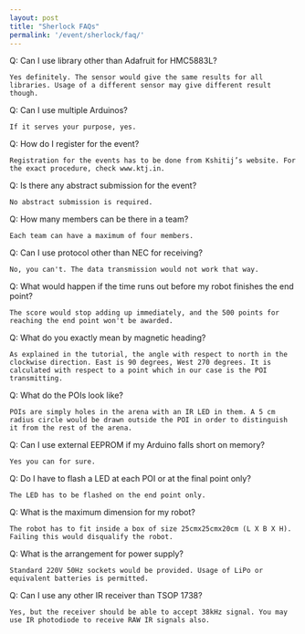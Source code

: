 ```yaml
---
layout: post
title: "Sherlock FAQs"
permalink: '/event/sherlock/faq/'
---
```


Q: Can I use library other than Adafruit for HMC5883L?

	Yes definitely. The sensor would give the same results for all libraries. Usage of a different sensor may give different result though.

Q: Can I use multiple Arduinos?

	If it serves your purpose, yes.

Q: How do I register for the event?

	Registration for the events has to be done from Kshitij’s website. For the exact procedure, check www.ktj.in.

Q: Is there any abstract submission for the event?

	No abstract submission is required.

Q: How many members can be there in a team?

	Each team can have a maximum of four members.

Q: Can I use protocol other than NEC for receiving?

	No, you can't. The data transmission would not work that way.

Q: What would happen if the time runs out before my robot finishes the end point?

	The score would stop adding up immediately, and the 500 points for reaching the end point won't be awarded.

Q: What do you exactly mean by magnetic heading?

	As explained in the tutorial, the angle with respect to north in the clockwise direction. East is 90 degrees, West 270 degrees. It is calculated with respect to a point which in our case is the POI transmitting.

Q: What do the POIs look like?

	POIs are simply holes in the arena with an IR LED in them. A 5 cm radius circle would be drawn outside the POI in order to distinguish it from the rest of the arena.

Q: Can I use external EEPROM if my Arduino falls short on memory?

	Yes you can for sure.

Q: Do I have to flash a LED at each POI or at the final point only?

	The LED has to be flashed on the end point only.

Q: What is the maximum dimension for my robot?

	The robot has to fit inside a box of size 25cmx25cmx20cm (L X B X H). Failing this would disqualify the robot.

Q: What is the arrangement for power supply?

	Standard 220V 50Hz sockets would be provided. Usage of LiPo or equivalent batteries is permitted.

Q: Can I use any other IR receiver than TSOP 1738?

	Yes, but the receiver should be able to accept 38kHz signal. You may use IR photodiode to receive RAW IR signals also.